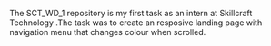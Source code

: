 The SCT_WD_1 repository is my first task as an intern at Skillcraft Technology .The task was to create an resposive landing page with navigation menu that changes colour when scrolled.
